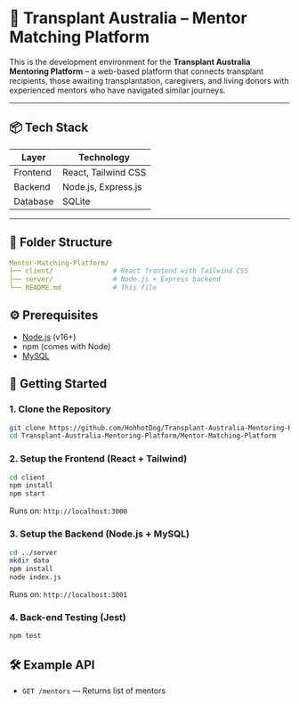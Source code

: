 # 🧬 Transplant Australia – Mentor Matching Platform

This is the development environment for the **Transplant Australia Mentoring Platform** – a web-based platform that connects transplant recipients, those awaiting transplantation, caregivers, and living donors with experienced mentors who have navigated similar journeys.

---

## 📦 Tech Stack

| Layer      | Technology                   |
|------------|------------------------------|
| Frontend   | React, Tailwind CSS          |
| Backend    | Node.js, Express.js          |
| Database   | SQLite                        |

---

## 📁 Folder Structure

```yaml
Mentor-Matching-Platform/
├── client/               # React frontend with Tailwind CSS
├── server/               # Node.js + Express backend
└── README.md             # This file
```

## ⚙️ Prerequisites

- [Node.js](https://nodejs.org/) (v16+)
- npm (comes with Node)
- [MySQL](https://www.mysql.com/)

## 🚀 Getting Started

### 1. Clone the Repository

```bash
git clone https://github.com/HohhotDog/Transplant-Australia-Mentoring-Platform.git
cd Transplant-Australia-Mentoring-Platform/Mentor-Matching-Platform
```

### 2. Setup the Frontend (React + Tailwind)

```bash
cd client
npm install
npm start
```
Runs on: `http://localhost:3000`

### 3. Setup the Backend (Node.js + MySQL)

```bash
cd ../server
mkdir data
npm install
node index.js
```
Runs on: `http://localhost:3001`

### 4. Back-end Testing (Jest)

```bash
npm test
```


## 🛠️ Example API

-   `GET /mentors` — Returns list of mentors
